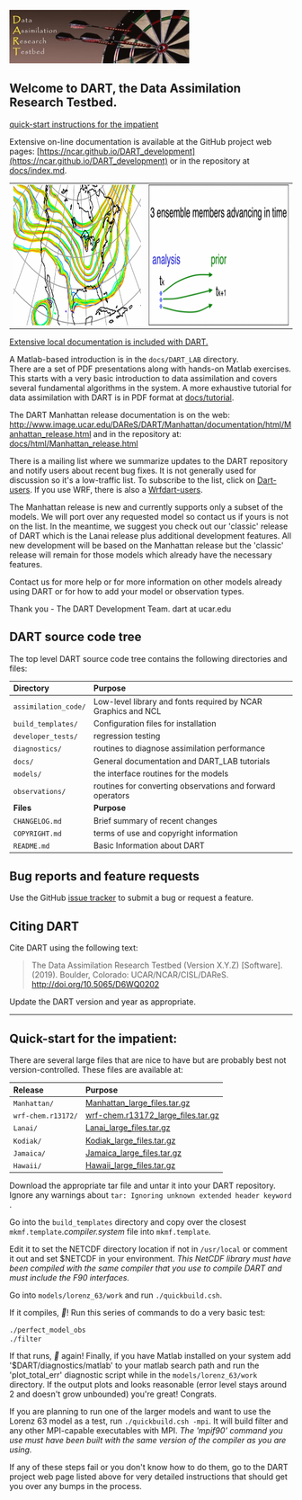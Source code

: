 
![DARTlogo](docs/images/Dartboard7.png)

## Welcome to DART, the Data Assimilation Research Testbed.

[quick-start instructions for the impatient](#QuickStart)

Extensive on-line documentation is available at the GitHub project web pages:
[https://ncar.github.io/DART_development](https://ncar.github.io/DART_development)
or in the repository at [docs/index.md](docs/index.md).

<table><tr>
<td><img height=250, src="./docs/images/DARTspaghettiSquare.gif"></td> 
<td><img height=250, src="./docs/images/science_nuggets/AssimAnim.gif"></td>
</tr></table>

[Extensive local documentation is included with DART.](docs/index.md)

A Matlab-based introduction is in the ```docs/DART_LAB``` directory.  
There are a set of PDF presentations along with hands-on Matlab exercises.  
This starts with a very basic introduction to data assimilation and covers 
several fundamental algorithms in the system.
A more exhaustive tutorial for data assimilation with DART is in PDF format at 
[docs/tutorial](docs/tutorial/index.html).

The DART Manhattan release documentation is on the web:
http://www.image.ucar.edu/DAReS/DART/Manhattan/documentation/html/Manhattan_release.html
and in the repository at:
[docs/html/Manhattan_release.html](docs/html/Manhattan_release.html)

There is a mailing list where we summarize updates to the DART repository
and notify users about recent bug fixes.
It is not generally used for discussion so it's a low-traffic list.
To subscribe to the list, click on
[Dart-users](http://mailman.ucar.edu/mailman/listinfo/dart-users).
If you use WRF, there is also a
[Wrfdart-users](http://mailman.ucar.edu/mailman/listinfo/wrfdart-users).

The Manhattan release is new and currently supports only a subset of the 
models.  We will port over any requested model so contact us if yours
is not on the list.  In the meantime, we suggest you check out our
'classic' release of DART which is the Lanai release plus additional
development features.  All new development will be based on the
Manhattan release but the 'classic' release will remain for those
models which already have the necessary features.

Contact us for more help or for more information on other models already
using DART or for how to add your model or observation types.

Thank you -
The DART Development Team.
dart at ucar.edu

## DART source code tree

The top level DART source code tree contains the following directories and files:

| Directory                | Purpose  |
| :--------------          | :------- |
| ```assimilation_code/``` | Low-level library and fonts required by NCAR Graphics and NCL |
| ```build_templates/```   | Configuration files for installation |
| ```developer_tests/```   | regression testing |
| ```diagnostics/```       | routines to diagnose assimilation performance |
| ```docs/```              | General documentation and DART_LAB tutorials |
| ```models/```            | the interface routines for the models |
| ```observations/```      | routines for converting observations and forward operators |
| **Files**                | **Purpose** |
| ```CHANGELOG.md```       | Brief summary of recent changes |
| ```COPYRIGHT.md```       | terms of use and copyright information |
| ```README.md```          | Basic Information about DART |

## Bug reports and feature requests

Use the GitHub [issue tracker](https://github.com/NCAR/DART-2.0/issues) 
to submit a bug or request a feature.

## Citing DART

Cite DART using the following text:

> The Data Assimilation Research Testbed (Version X.Y.Z) [Software]. (2019). Boulder, Colorado: UCAR/NCAR/CISL/DAReS.  http://doi.org/10.5065/D6WQ0202

Update the DART version and year as appropriate.

---

<a name="QuickStart"></a>
## Quick-start for the impatient:

There are several large files that are nice to have but are probably best 
not version-controlled. These files are available at:

| Release                  | Purpose  |
| :--------------          | :------- |
| ```Manhattan/```         | [Manhattan_large_files.tar.gz](https://www.image.ucar.edu/pub/DART/Release_datasets/Manhattan_large_files.tar.gz) |
| ```wrf-chem.r13172/```   | [wrf-chem.r13172_large_files.tar.gz](https://www.image.ucar.edu/pub/DART/Release_datasets/wrf-chem.r13172_large_files.tar.gz) |
| ```Lanai/```             | [Lanai_large_files.tar.gz](https://www.image.ucar.edu/pub/DART/Release_datasets/Lanai_large_files.tar.gz) |
| ```Kodiak/```            | [Kodiak_large_files.tar.gz](https://www.image.ucar.edu/pub/DART/Release_datasets/Kodiak_large_files.tar.gz) |
| ```Jamaica/```           | [Jamaica_large_files.tar.gz](https://www.image.ucar.edu/pub/DART/Release_datasets/Jamaica_large_files.tar.gz) |
| ```Hawaii/```            | [Hawaii_large_files.tar.gz](https://www.image.ucar.edu/pub/DART/Release_datasets/Hawaii_large_files.tar.gz) |

Download the appropriate tar file and untar it into your DART repository. Ignore any warnings about
```tar: Ignoring unknown extended header keyword``` .

Go into the ```build_templates``` directory and copy over the closest
```mkmf.template```._compiler.system_ file into ```mkmf.template```.

Edit it to set the NETCDF directory location if not in ```/usr/local```
or comment it out and set $NETCDF in your environment.  *This NetCDF 
library must have been compiled with the same compiler
that you use to compile DART and must include the F90 interfaces.*

Go into ```models/lorenz_63/work``` and run ```./quickbuild.csh```.

If it compiles, *:tada:*!  Run this series of commands to do a very basic test:

```
./perfect_model_obs
./filter
```

If that runs, *:tada:* again!  Finally, if you have Matlab installed on
your system add '$DART/diagnostics/matlab' to your matlab search path 
and run the 'plot_total_err' diagnostic script while in the 
```models/lorenz_63/work``` directory.  If the output plots and looks 
reasonable (error level stays around 2 and doesn't grow unbounded) 
you're great!  Congrats.

If you are planning to run one of the larger models and want to
use the Lorenz 63 model as a test, run ```./quickbuild.csh -mpi```.
It will build filter and any other MPI-capable executables with MPI.
*The 'mpif90' command you use must have been built with the same 
version of the compiler as you are using.*

If any of these steps fail or you don't know how to do them, go to the
DART project web page listed above for very detailed instructions that
should get you over any bumps in the process.
